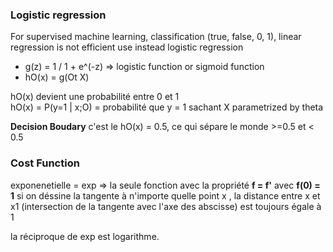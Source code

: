### Logistic regression

For supervised machine learning, classification (true, false, 0, 1), linear regression is not efficient
use instead logistic regression


 + g(z) = 1 / 1 + e^(-z) => logistic function or sigmoid function
 + hO(x) = g(Ot X)
 
 hO(x) devient une probabilité entre 0 et 1   
 hO(x) = P(y=1 | x;O) = probabilité que y = 1 sachant X parametrized by theta  
 
 **Decision Boudary** c'est le hO(x) = 0.5, ce qui sépare le monde >=0.5 et < 0.5
 
 ### Cost Function
 
 exponenetielle = exp => la seule fonction avec la propriété **f = f'** avec **f(0) = 1**
 si on déssine la tangente à n'importe quelle point x , la distance entre x et x1 (intersection de la tangente avec l'axe des abscisse) est toujours égale à 1
 
 la réciproque de exp est logarithme.
